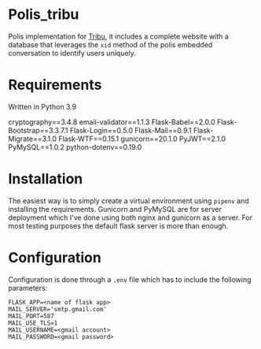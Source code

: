 # Polis_tribu
Polis implementation for [Tribu](https://tribu.ong/), it includes a complete website with a database that leverages the `xid` method of the polis embedded conversation to identify users uniquely.

# Requirements
Written in Python 3.9

cryptography==3.4.8
email-validator==1.1.3
Flask-Babel==2.0.0
Flask-Bootstrap==3.3.7.1
Flask-Login==0.5.0
Flask-Mail==0.9.1
Flask-Migrate==3.1.0
Flask-WTF==0.15.1
gunicorn==20.1.0
PyJWT==2.1.0
PyMySQL==1.0.2
python-dotenv==0.19.0

# Installation
The easiest way is to simply create a virtual environment using `pipenv` and installing the requirements. Gunicorn and PyMySQL are for server deployment which I've done using both nginx and gunicorn as a server. For most testing purposes the default flask server is more than enough.

# Configuration
Configuration is done through a `.env` file which has to include the following parameters:
```
FLASK_APP=<name of flask app>
MAIL_SERVER='smtp.gmail.com'
MAIL_PORT=587
MAIL_USE_TLS=1
MAIL_USERNAME=<gmail account>
MAIL_PASSWORD=<gmail password>
```


